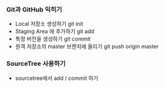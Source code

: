 ### Git과 GitHub 익히기
* Local 저장소 생성하기 git init
* Staging Area 에 추가하기 git add
* 특정 버전을 생성하기 git commit
* 원격 저장소의 master 브랜치에 올리기 git push origin master

### SourceTree 사용하기
* sourcetree에서 add / commit 하기